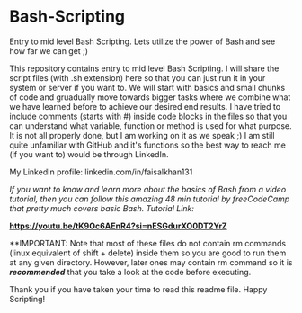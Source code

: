 # Bash-Scripting
Entry to mid level Bash Scripting. Lets utilize the power of Bash and see how far we can get ;)

This repository contains entry to mid level Bash Scripting. I will share the script files (with .sh extension) here so that you can just run it in your system or server if you want to. We will start with basics and small chunks of code and gruadually move towards bigger tasks where we combine what we have learned before to achieve our desired end results. I have tried to include comments (starts with #) inside code blocks in the files so that you can understand what variable, function or method is used for what purpose. It is not all properly done, but I am working on it as we speak ;) I am still quite unfamiliar with GitHub and it's functions so the best way to reach me (if you want to) would be through LinkedIn. 

My LinkedIn profile: linkedin.com/in/faisalkhan131

*If you want to know and learn more about the basics of Bash from a video tutorial, then you can follow this amazing 48 min tutorial by freeCodeCamp that pretty much covers basic Bash. Tutorial Link:*

**https://youtu.be/tK9Oc6AEnR4?si=nESGdurXO0DT2YrZ**


**IMPORTANT: Note that most of these files do not contain rm commands (linux equivalent of shift + delete) inside them so you are good to run them at any given directory. However, later ones may contain rm command so it is ***recommended*** that you take a look at the code before executing.


Thank you if you have taken your time to read this readme file. Happy Scripting!


